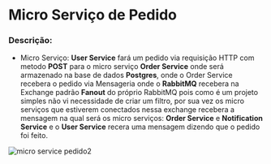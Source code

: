 # Micro Serviço de Pedido

### Descrição:
 * Micro Serviço: **User Service** fará um pedido via requisição HTTP com metodo **POST** para o micro serviço **Order Service** onde será armazenado na base de dados **Postgres**, onde o Order Service recebera o pedido via Mensageria onde o **RabbitMQ** recebera na Exchange padrão **Fanout** do próprio RabbitMQ pois como é um projeto simples não vi necessidade de criar um filtro, por sua vez os micro serviços que estiverem conectados  nessa exchange recebera a mensagem na qual será os micro serviços: **Order Service** e **Notification Service** e o **User Service** recera uma mensagem dizendo que o pedido foi feito.



![micro service pedido2](https://github.com/ewertondrigues02/micro-service-criacao-de-pedido/assets/106437473/c76e1a44-8c37-44e2-96d5-dc2730defdcd)

